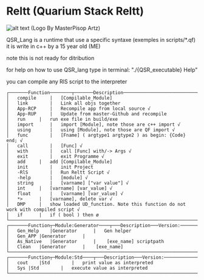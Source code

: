 # Reltt (Quarium Stack Reltt)
![alt text](https://media.discordapp.net/attachments/747998694267289700/817183931622228008/reltt.png)
(Logo By MasterPisop Artz)

QSR_Lang is a runtime that use a specific syntaxe (exemples in scripts/*.qf)
it is write in c++ by a 15 year old (ME)

note this is not ready for ditribution

for help on how to use QSR_lang type in terminal: "./{QSR_executable} Help"

you can compile any RlS script to the interpreter
```
┌───────Function────────┬───────Description──────────────────────────────────────────┐
│	compile		|	[Compilable_Module]
│	link		|	Link all objs together
│	App-RCP		|	Recompile app from local source √
│	App-RUP		|	Update from master-Github and recompile
│	run		|	run exe file in build/exe
│	import		|	import [Module], note those are c++ import √
│	using		|	using [Module], note those are QF import √
│	func		|	[Fname] ( argtype1 argtype2 ) as begin: {Code} end; √
│	call		|	[Func] √
│	with		|	call [Func] with/-> Args √
│	exit		|	exit Programme √
│	add		|	add [Compilable_Module]
│	init		|	init Project
│	-RlS		|	Run Reltt Script √
│	-help		|	[module] √
│	string		|	[varname] ["var value"] √
│	int		|	[varname] [var_value] √
│	float		|	[varname] [var_value] √
│	*>		|	[varname], delete var √
│	DMP		|	show loaded UD_function. Note this function do not work with compiled script √
│	if		|	if ( bool ) then ø
└─────────────────────────────────────────────────────────────────────────────────────────────┘
┌───────Function┬─Module:Generator────┬───Description───Version:─────────────────────────────────┐
│	Gen_Help	|Generator		|	Gen helper
│	Gen_APP	|Generator		|	
│	As_Native	|Generator		|	 [exe_name] scriptpath 
│	Clean	|Generator		|	 [exe_name] 
└─────────────────────────────────────────────────────────────────────────────────────────────┘
┌───────Function┬─Module:Std────┬───Description───Version:─────────────────────────────────┐
│	cout	|Std		|	print value as interpreted
│	Sys	|Std		|	execute value as interpreted
└─────────────────────────────────────────────────────────────────────────────────────────────┘
```
